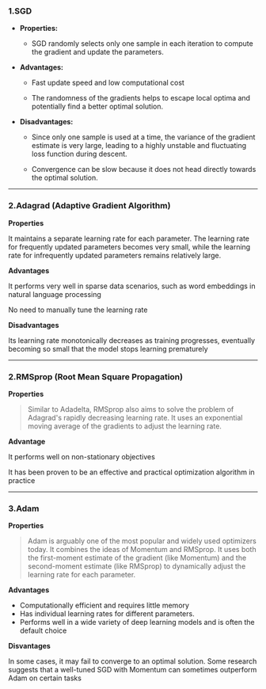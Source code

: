 ### 1.SGD

- **Properties:** 
    
    - SGD randomly selects only one sample in each iteration to compute the gradient and update the parameters.
        
- **Advantages:**
    
    - Fast update speed and low computational cost
        
    - The randomness of the gradients helps to escape local optima and potentially find a better optimal solution.
        
- **Disadvantages:**
    
    - Since only one sample is used at a time, the variance of the gradient estimate is very large, leading to a highly unstable and fluctuating loss function during descent.
        
    - Convergence can be slow because it does not head directly towards the optimal solution.

***

### 2.Adagrad (Adaptive Gradient Algorithm)

**Properties**

It maintains a separate learning rate for each parameter. The learning rate for frequently updated parameters becomes very small, while the learning rate for infrequently updated parameters remains relatively large.

**Advantages**

It performs very well in sparse data scenarios, such as word embeddings in natural language processing

No need to manually tune the learning rate

**Disadvantages**

Its learning rate monotonically decreases as training progresses, eventually becoming so small that the model stops learning prematurely

***
### 2.RMSprop (Root Mean Square Propagation)

**Properties**

>Similar to Adadelta, RMSprop also aims to solve the problem of Adagrad's rapidly decreasing learning rate. It uses an exponential moving average of the gradients to adjust the learning rate.

**Advantage**

It performs well on non-stationary objectives

It has been proven to be an effective and practical optimization algorithm in practice

***
### 3.Adam

**Properties**

>Adam is arguably one of the most popular and widely used optimizers today. It combines the ideas of Momentum and RMSprop. It uses both the first-moment estimate of the gradient (like Momentum) and the second-moment estimate (like RMSprop) to dynamically adjust the learning rate for each parameter.

**Advantages**

* Computationally efficient and requires little memory
* Has individual learning rates for different parameters.
* Performs well in a wide variety of deep learning models and is often the default choice

**Disvantages**

In some cases, it may fail to converge to an optimal solution. Some research suggests that a well-tuned SGD with Momentum can sometimes outperform Adam on certain tasks

